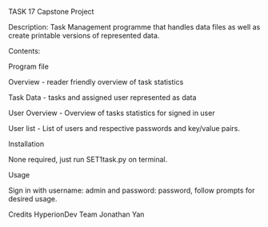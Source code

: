 TASK 17 Capstone Project

Description:
Task Management programme that handles data files as well as create printable versions of represented data.

Contents:

Program file

Overview - reader friendly overview of task statistics

Task Data - tasks and assigned user represented as data

User Overview - Overview of tasks statistics for signed in user

User list - List of users and respective passwords and key/value pairs.


Installation

None required, just run SET1task.py on terminal.

Usage

Sign in with username: admin and password: password, follow prompts for desired usage.

Credits
HyperionDev Team
Jonathan Yan
